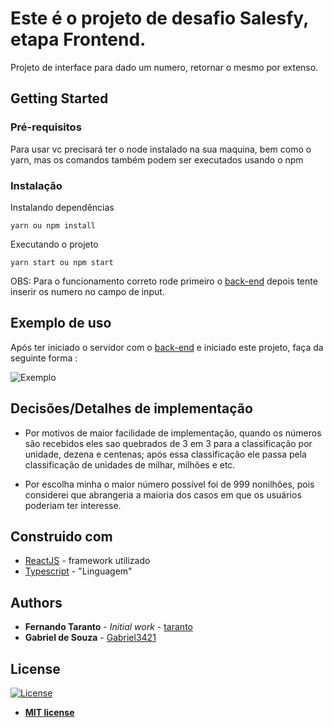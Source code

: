# Este é o projeto de desafio Salesfy, etapa Frontend.

Projeto de interface para dado um numero, retornar o mesmo por extenso.

## Getting Started

### Pré-requisitos

Para usar vc precisará ter o node instalado na sua maquina, bem como o yarn, mas os comandos também podem ser executados usando o npm

### Instalação

Instalando dependências

```
yarn ou npm install
```

Executando o projeto

```
yarn start ou npm start
```
OBS:
Para o funcionamento correto rode primeiro o [back-end](https://github.com/Gabriel3421/SalesfyChallengeBackend) depois tente inserir os numero no campo de input.

## Exemplo de uso

  Após ter iniciado o servidor com o [back-end](https://github.com/Gabriel3421/SalesfyChallengeBackend) e iniciado este projeto, faça da seguinte forma :

![Exemplo](https://ibb.co/pv57rfL)



## Decisões/Detalhes de implementação

* Por motivos de maior facilidade de implementação, quando os números são recebidos eles sao quebrados de 3 em 3 para a classificação por unidade, dezena e centenas; após essa classificação ele passa pela classificação de unidades de milhar, milhões e etc.

* Por escolha minha o maior número possível foi de 999 nonilhões, pois considerei que abrangeria a maioria dos casos em que os usuários poderiam ter interesse.

## Construido com

* [ReactJS](https://reactjs.org/docs/getting-started.html) - framework utilizado
* [Typescript](https://www.typescriptlang.org/docs/home.html) - "Linguagem"

## Authors

* **Fernando Taranto** - *Initial work* - [taranto](https://github.com/taranto)
* **Gabriel de Souza** - [Gabriel3421](https://github.com/Gabriel3421)

## License

[![License](http://img.shields.io/:license-mit-blue.svg?style=flat-square)](http://badges.mit-license.org)

- **[MIT license](http://opensource.org/licenses/mit-license.php)**
